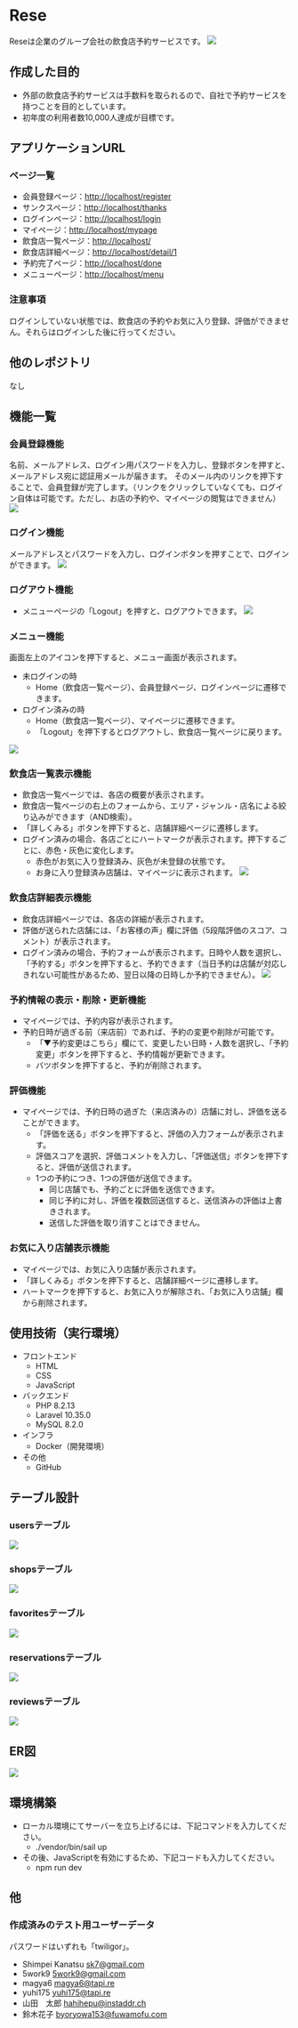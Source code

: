 # Rese
Reseは企業のグループ会社の飲食店予約サービスです。
![](./img/home.png)

## 作成した目的
- 外部の飲食店予約サービスは手数料を取られるので、自社で予約サービスを持つことを目的としています。
- 初年度の利用者数10,000人達成が目標です。

## アプリケーションURL
### ページ一覧
- 会員登録ページ：<http://localhost/register>
- サンクスページ：<http://localhost/thanks>
- ログインページ：<http://localhost/login>
- マイページ：<http://localhost/mypage>
- 飲食店一覧ページ：<http://localhost/>
- 飲食店詳細ページ：<http://localhost/detail/1>
- 予約完了ページ：<http://localhost/done>
- メニューページ：<http://localhost/menu>

### 注意事項
ログインしていない状態では、飲食店の予約やお気に入り登録、評価ができません。それらはログインした後に行ってください。

## 他のレポジトリ
なし

## 機能一覧
### 会員登録機能
名前、メールアドレス、ログイン用パスワードを入力し、登録ボタンを押すと、メールアドレス宛に認証用メールが届きます。
そのメール内のリンクを押下することで、会員登録が完了します。（リンクをクリックしていなくても、ログイン自体は可能です。ただし、お店の予約や、マイページの閲覧はできません）
![](./img/register.png)

### ログイン機能
メールアドレスとパスワードを入力し、ログインボタンを押すことで、ログインができます。
![](./img/login.png)

### ログアウト機能
- メニューページの「Logout」を押すと、ログアウトできます。
![](./img/home.png)


### メニュー機能
画面左上のアイコンを押下すると、メニュー画面が表示されます。
- 未ログインの時
  - Home（飲食店一覧ページ）、会員登録ページ、ログインページに遷移できます。
- ログイン済みの時
  - Home（飲食店一覧ページ）、マイページに遷移できます。
  - 「Logout」を押下するとログアウトし、飲食店一覧ページに戻ります。

![](./img/home.png)

### 飲食店一覧表示機能
- 飲食店一覧ページでは、各店の概要が表示されます。
- 飲食店一覧ページの右上のフォームから、エリア・ジャンル・店名による絞り込みができます（AND検索）。
- 「詳しくみる」ボタンを押下すると、店舗詳細ページに遷移します。
- ログイン済みの場合、各店ごとにハートマークが表示されます。押下するごとに、赤色・灰色に変化します。
  - 赤色がお気に入り登録済み、灰色が未登録の状態です。
  - お身に入り登録済み店舗は、マイページに表示されます。
![](./img/attendance.png)

### 飲食店詳細表示機能
- 飲食店詳細ページでは、各店の詳細が表示されます。
- 評価が送られた店舗には、「お客様の声」欄に評価（5段階評価のスコア、コメント）が表示されます。
- ログイン済みの場合、予約フォームが表示されます。日時や人数を選択し、「予約する」ボタンを押下すると、予約できます（当日予約は店舗が対応しきれない可能性があるため、翌日以降の日時しか予約できません）。
![](./img/userlist.png)

### 予約情報の表示・削除・更新機能
- マイページでは、予約内容が表示されます。
- 予約日時が過ぎる前（来店前）であれば、予約の変更や削除が可能です。
  - 「▼予約変更はこちら」欄にて、変更したい日時・人数を選択し、「予約変更」ボタンを押下すると、予約情報が更新できます。
  - バツボタンを押下すると、予約が削除されます。

### 評価機能
- マイページでは、予約日時の過ぎた（来店済みの）店舗に対し、評価を送ることができます。
  - 「評価を送る」ボタンを押下すると、評価の入力フォームが表示されます。
  - 評価スコアを選択、評価コメントを入力し、「評価送信」ボタンを押下すると、評価が送信されます。
  - 1つの予約につき、1つの評価が送信できます。
    - 同じ店舗でも、予約ごとに評価を送信できます。
    - 同じ予約に対し、評価を複数回送信すると、送信済みの評価は上書きされます。
    - 送信した評価を取り消すことはできません。

### お気に入り店舗表示機能
- マイページでは、お気に入り店舗が表示されます。
- 「詳しくみる」ボタンを押下すると、店舗詳細ページに遷移します。
- ハートマークを押下すると、お気に入りが解除され、「お気に入り店舗」欄から削除されます。

## 使用技術（実行環境）
- フロントエンド
  - HTML
  - CSS
  - JavaScript
- バックエンド
  - PHP 8.2.13
  - Laravel 10.35.0
  - MySQL 8.2.0
- インフラ
  - Docker（開発環境）
- その他
  - GitHub

## テーブル設計
### usersテーブル
![](./img/usertable.png)

### shopsテーブル
![](./img/attendancetable.png)

### favoritesテーブル
![](./img/attendancetable.png)

### reservationsテーブル
![](./img/attendancetable.png)

### reviewsテーブル
![](./img/attendancetable.png)


## ER図
![](./img/er.png)

## 環境構築
- ローカル環境にてサーバーを立ち上げるには、下記コマンドを入力してください。
  - ./vendor/bin/sail up
- その後、JavaScriptを有効にするため、下記コードも入力してください。
  - npm run dev

## 他
### 作成済みのテスト用ユーザーデータ
パスワードはいずれも「twiligor」。
- Shimpei Kanatsu sk7@gmail.com
- 5work9 5work9@gmail.com
- magya6	magya6@tapi.re
- yuhi175	yuhi175@tapi.re
- 山田　太郎	hahihepu@instaddr.ch
- 鈴木花子	byoryowa153@fuwamofu.com

